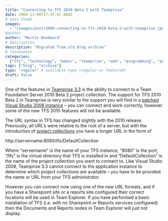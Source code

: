 ```yaml
---
title: "Connecting to TFS 2010 Beta 2 with Teamprise"
date: 2009-11-08T17:37:47.000Z
# post thumb
images:
  - "/images/post/2009-connecting-to-tfs-2010-beta-2-with-teamprise.jpg"
#author
author: "Martin Woodward"
# description
description: "Migrated from old blog archive"
# Taxonomies
categories:
  ["tfs", "technology", "maker", "teamprise", "web", "programming", "personal"]
tags: ["blog", "archive"]
type: "regular" # available type (regular or featured)
draft: false
---
```


One of the features in [Teamprise 3.3](http://www.teamprise.com) is the ability to connect to a Team Foundation Server 2010 Beta 2 project collection. The support for TFS 2010 Beta 2 in Teamprise is very similar to the support you will find in a [patched Visual Studio 2008 instance](http://www.microsoft.com/downloads/details.aspx?FamilyID=CF13EA45-D17B-4EDC-8E6C-6C5B208EC54D) – you can connect and work correctly, however some of the new TFS 2010 features will not be available.

The URL syntax in TFS has changed slightly with the 2010 release. Previously, all URL’s were relative to the root of a server, but with the introduction of [project collections](<http://msdn.microsoft.com/en-us/library/dd236915(VS.100).aspx>) you have a longer URL in the form of

http://servername:8080/tfs/DefaultCollection

Where “servername” is the name of your TFS instance, “8080” is the port, “/tfs” is the virtual directory that TFS is installed in and “DefaultCollection” is the name of the project collection you want to connect to. Like Visual Studio 2008, Teamprise 3.3 cannot connect to the application instance to determine which project collections are available – you have to be provided the name or URL from your TFS administrator.

However you can connect now using one of the new URL formats, and if you have a Sharepoint site or a reports site configured their correct locations will be used in Team Explorer. If you have performed a basic installation of TFS (i.e. with no Sharepoint or Reports services configured) then the Documents and Reports nodes in Team Explorer will just not display.
